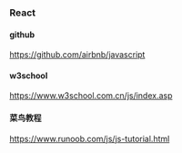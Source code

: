 ### React

#### github
https://github.com/airbnb/javascript
#### w3school
https://www.w3school.com.cn/js/index.asp
#### 菜鸟教程
https://www.runoob.com/js/js-tutorial.html